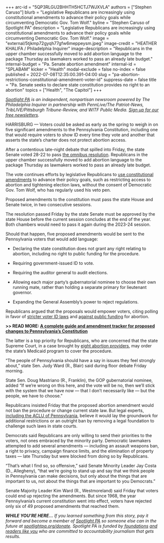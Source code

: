 +++
arc-id = "5QP3RLGU2BHHTH5HCTJ7WJXVLA"
authors = ["Stephen Caruso"]
blurb = "Legislative Republicans are increasingly using constitutional amendments to advance their policy goals while circumventing Democratic Gov. Tom Wolf."
byline = "Stephen Caruso of Spotlight PA"
description = "Legislative Republicans are increasingly using constitutional amendments to advance their policy goals while circumventing Democratic Gov. Tom Wolf."
image = "external/5tjkmp72gyqh77gfw6meppeysm.jpeg"
image-credit = "HEATHER KHALIFA / Philadelphia Inquirer"
image-description = "Republicans in the upper chamber successfully moved to add abortion language to the package Thursday as lawmakers worked to pass an already late budget."
internal-budget = "Pa. Senate abortion amendment"
internal-id = "SPLABAM"
kicker = "Health"
modal-exclude = false
no-index = false
published = 2022-07-08T12:35:00.391-04:00
slug = "pa-abortion-restrictions-constitutional-amendment-voter-id"
suppress-date = false
title = "Pa. Senate seeks to declare state constitution provides no right to an abortion"
topics = ["Health", "The Capitol"]
+++

<a href="https://www.spotlightpa.org/"><i>Spotlight PA</i></a><i> is an independent, nonpartisan newsroom powered by The Philadelphia Inquirer in partnership with PennLive/The Patriot-News, TribLIVE/Pittsburgh Tribune-Review, and WITF Public Media. </i><a href="https://www.spotlightpa.org/newsletters"><i>Sign up for our free newsletters</i></a><i>.</i>

HARRISBURG — Voters could be asked as early as the spring to weigh in on five significant amendments to the Pennsylvania Constitution, including one that would require voters to show ID every time they vote and another that asserts the state’s charter does not protect abortion access.

After a contentious late-night debate that spilled into Friday, the state Senate voted 28-22 to pass <a href="https://www.legis.state.pa.us/cfdocs/billInfo/billInfo.cfm?sYear=2021&sInd=0&body=S&type=B&bn=0106">the omnibus resolution</a>. Republicans in the upper chamber successfully moved to add abortion language to the package Thursday as lawmakers worked to pass an already late budget.

The vote continues efforts by legislative Republicans to <a href="https://www.spotlightpa.org/news/2022/01/pennsylvania-constitution-amendments-tracker-complete-guide/">use constitutional amendments</a> to advance their policy goals, such as restricting access to abortion and tightening election laws, without the consent of Democratic Gov. Tom Wolf, who has regularly used his veto pen.

<script src="https://www.spotlightpa.org/embed.js" async></script><div data-spl-embed-version="1" data-spl-src="https://www.spotlightpa.org/embeds/newsletter/"></div>

Proposed amendments to the constitution must pass the state House and Senate twice, in two consecutive sessions.

The resolution passed Friday by the state Senate must be approved by the state House before the current session concludes at the end of the year. Both chambers would need to pass it again during the 2023-24 session.

Should that happen, five proposed amendments would be sent to the Pennsylvania voters that would add language:

- Declaring the state constitution does not grant any right relating to abortion, including no right to public funding for the procedure.

- Requiring government-issued ID to vote.

- Requiring the auditor general to audit elections.

- Allowing each major party’s gubernatorial nominee to choose their own running mate, rather than holding a separate primary for lieutenant governor.

- Expanding the General Assembly’s power to reject regulations.

Republicans argued that the proposals would empower voters, citing polling in favor of <a href="https://www.penncapital-star.com/civil-rights-social-justice/republicans-say-voter-id-will-increase-voters-trust-in-elections-researchers-say-otherwise/">stricter voter ID laws</a> and <a href="https://www.kff.org/womens-health-policy/poll-finding/kff-health-tracking-poll-views-knowledge-abortion-2022/">against public funding</a> for abortion.

<b>&gt;&gt; READ MORE: </b><a href="https://www.spotlightpa.org/news/2022/01/pennsylvania-constitution-amendments-tracker-complete-guide/"><b>A complete guide and amendment tracker for proposed changes to Pennsylvania’s Constitution</b></a>

The latter is a top priority for Republicans, who are concerned that the state Supreme Court, in a case brought by <a href="https://whyy.org/articles/providers-to-argue-pa-ban-on-using-medicaid-funds-for-abortions-is-illegal/">eight abortion providers</a>, may order the state’s Medicaid program to cover the procedure.

“The people of Pennsylvania should have a say in issues they feel strongly about,” state Sen. Judy Ward (R., Blair) said during floor debate Friday morning.

State Sen. Doug Mastriano (R., Franklin), the GOP gubernatorial nominee, added “If we’re wrong on this here, and the vote will be no, then we’ll stick with the system that we have now — that I don’t necessarily like — but the people, we have to choose.”

Republicans insisted Friday that the proposed abortion amendment would not ban the procedure or change current state law. But legal experts, <a href="https://www.aclupa.org/sites/default/files/field_documents/aclu-pa_opposition_to_sb_956_pn_1286_senate_2022-06-06.pdf">including the ACLU of Pennsylvania</a>, believe it would lay the groundwork for additional restrictions or an outright ban by removing a legal foundation to challenge such laws in state courts.

<script src="https://www.spotlightpa.org/embed.js" async></script><div data-spl-embed-version="1" data-spl-src="https://www.spotlightpa.org/embeds/donate/"></div>

Democrats said Republicans are only willing to send their priorities to the voters, not ones embraced by the minority party. Democratic lawmakers attempted to add several amendments — including an assault weapons ban, a right to privacy, campaign finance limits, and the elimination of property taxes — late Thursday but were blocked from doing so by Republicans.

“That’s what I find so, so offensive,” said Senate Minority Leader Jay Costa (D., Allegheny), “that we’re going to stand up and say that we think people in Pennsylvania can make decisions, but only about the things that are important to us, not about the things that are important to you Democrats.”

Senate Majority Leader Kim Ward (R., Westmoreland) said Friday that voters could end up rejecting the amendments. But since 1968, the year Pennsylvania’s current constitution went into effect, voters have rejected only six of 49 proposed amendments that reached them.

<i><b>WHILE YOU’RE HERE...</b></i><i> If you learned something from this story, pay it forward and become a member of </i><a href="https://www.spotlightpa.org/"><i>Spotlight PA</i></a><i> so someone else can in the future at </i><a href="http://spotlightpa.org/donate"><i>spotlightpa.org/donate</i></a><i>. Spotlight PA is funded by</i><a href="https://www.spotlightpa.org/support"><i> foundations</i></a><i> </i><a href="https://www.spotlightpa.org/support"><i>and readers like you</i></a><i> who are committed to accountability journalism that gets results.</i>
